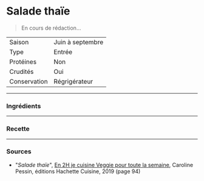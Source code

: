# Salade thaïe

> En cours de rédaction...

| | |
|:---|:---|
| Saison | Juin à septembre |
| Type | Entrée |
| Protéines | Non |
| Crudités | Oui |
| Conservation | Régrigérateur |

---

### Ingrédients


---

### Recette


---

### Sources

* "*Salade thaïe*", [En 2H je cuisine Veggie pour toute la semaine](https://www.hachette-pratique.com/en-2h-je-cuisine-veggie-pour-toute-la-semaine-9782017059745), Caroline Pessin, éditions Hachette Cuisine, 2019 (page 94)
